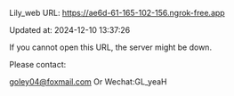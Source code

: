 Lily_web URL: https://ae6d-61-165-102-156.ngrok-free.app

Updated at: 2024-12-10 13:37:26

If you cannot open this URL, the server might be down.

Please contact: 

goley04@foxmail.com Or Wechat:GL_yeaH